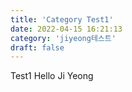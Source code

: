```yaml
---
title: 'Category Test1'
date: 2022-04-15 16:21:13
category: 'jiyeong테스트'
draft: false
---
```


Test1
Hello
Ji Yeong
